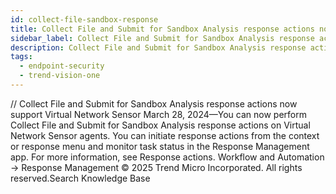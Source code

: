 ```yaml
---
id: collect-file-sandbox-response
title: Collect File and Submit for Sandbox Analysis response actions now support Virtual Network Sensor
sidebar_label: Collect File and Submit for Sandbox Analysis response actions now support Virtual Network Sensor
description: Collect File and Submit for Sandbox Analysis response actions now support Virtual Network Sensor
tags:
  - endpoint-security
  - trend-vision-one
---
```


/*<![CDATA[*/ $('#title').html($('meta[name=map-description]').attr('content')); /*]]>*/ Collect File and Submit for Sandbox Analysis response actions now support Virtual Network Sensor March 28, 2024—You can now perform Collect File and Submit for Sandbox Analysis response actions on Virtual Network Sensor agents. You can initiate response actions from the context or response menu and monitor task status in the Response Management app. For more information, see Response actions. Workflow and Automation → Response Management © 2025 Trend Micro Incorporated. All rights reserved.Search Knowledge Base